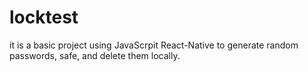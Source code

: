 # locktest

it is a basic project using JavaScrpit React-Native to generate random passwords, safe, and delete them locally.
